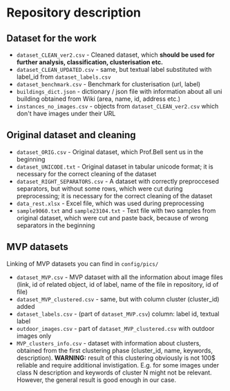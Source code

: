# Repository description

## Dataset for the work
- `dataset_CLEAN_ver2.csv` - Cleaned dataset, which **should be used for further analysis, classification, clusterisation etc.**
- `dataset_CLEAN_UPDATED.csv` - same, but textual label substituted with label_id from `dataset_labels.csv`
- `dataset_benchmark.csv` - Benchmark for clusterisation (url, label)
- `buildings_dict.json` - dictionary / json file with information about all uni building obtained from Wiki (area, name, id, address etc.)
- `instances_no_images.csv` - objects from `dataset_CLEAN_ver2.csv` which don't have images under their URL

## Original dataset and cleaning
- `dataset_ORIG.csv` - Original dataset, which Prof.Bell sent us in the beginning
- `dataset_UNICODE.txt` - Original dataset in tabular unicode format; it is necessary for the correct cleaning of the dataset
- `dataset_RIGHT_SEPARATORS.csv` - A dataset with correctly preproccesed separators, but without some rows, which were cut during preprocessing; it is necessary for the correct cleaning of the dataset
- `data_rest.xlsx` - Excel file, which was used during preprocessing
- `sample9060.txt` and `sample23104.txt` - Text file with two samples from original dataset, which were cut and paste back, because of wrong separators in the beginning

## MVP datasets
Linking of MVP datasets you can find in `config/pics/`
- `dataset_MVP.csv` - MVP dataset with all the information about image files (link, id of related object, id of label, name of the file in repository, id of file)
- `dataset_MVP_clustered.csv` - same, but with column cluster (cluster_id) added
- `dataset_labels.csv` - (part of `dataset_MVP.csv`) column: label id, textual label
- `outdoor_images.csv` - part of `dataset_MVP_clustered.csv` with outdoor images only
- `MVP_clusters_info.csv` - dataset with information about clusters, obtained from the first clustering phase (cluster_id, name, keywords, description). **WARNING:** result of this clustering obviously is not 100$ reliable and require additional invistigation. E.g. for some images under class N description and keywords of cluster N might not be relevant. However, the general result is good enough in our case.

